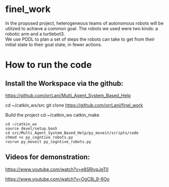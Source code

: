 # finel_work

In the proposed project, heterogeneous teams of autonomous robots will be utilized to achieve a common goal. The robots we used were two kinds: a robotic arm and a turtlebot3. </br>
We use PDDL to plan a set of steps the robots can take to get from their initial state to their goal state, in fewer actions. 




# How to run the code

## Install the Workspace via the github:
https://github.com/orrLani/Multi_Agent_System_Based_Help </br>

cd ~/catkin_ws/src
git clone https://github.com/orrLani/finel_work


Build the project
cd ~/catkin_ws
catkin_make
```
cd ~/catkin_ws
source devel/setup.bash
cd src/Multi_Agent_System_Based_Help/py_moveit/scripts/code
chmod +x py_cogntive_robots.py
rosrun py_moveit py_cogntive_robots.py
```

## Videos for demonstration:

https://www.youtube.com/watch?v=e8SRlvpJeT0 </br>

https://www.youtube.com/watch?v=OgC8j_9-6Oo </br>


